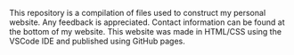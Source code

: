 This repository is a compilation of files used to construct my personal website. Any feedback is appreciated. Contact information can be found at the bottom of my website. This website was made in HTML/CSS using the VSCode IDE and published using GitHub pages.

